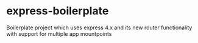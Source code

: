 express-boilerplate
===================

Boilerplate project which uses express 4.x and its new router functionality with support for multiple app mountpoints
